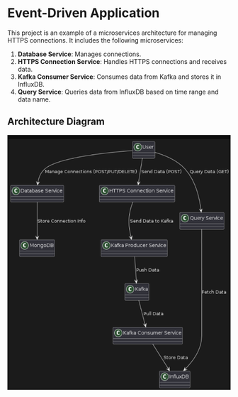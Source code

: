 # Event-Driven Application

This project is an example of a microservices architecture for managing HTTPS connections. It includes the following microservices:

1. **Database Service**: Manages connections.
2. **HTTPS Connection Service**: Handles HTTPS connections and receives data.
3. **Kafka Consumer Service**: Consumes data from Kafka and stores it in InfluxDB.
4. **Query Service**: Queries data from InfluxDB based on time range and data name.

## Architecture Diagram

![Microservices Architecture](./diagram_project_plantuml.png)